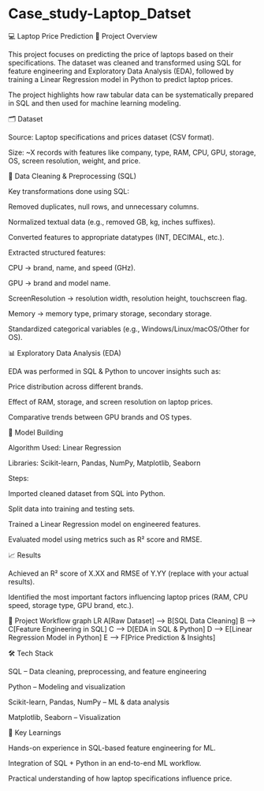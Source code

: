 # Case_study-Laptop_Datset

💻 Laptop Price Prediction
📌 Project Overview

This project focuses on predicting the price of laptops based on their specifications. The dataset was cleaned and transformed using SQL for feature engineering and Exploratory Data Analysis (EDA), followed by training a Linear Regression model in Python to predict laptop prices.

The project highlights how raw tabular data can be systematically prepared in SQL and then used for machine learning modeling.

🗂️ Dataset

Source: Laptop specifications and prices dataset (CSV format).

Size: ~X records with features like company, type, RAM, CPU, GPU, storage, OS, screen resolution, weight, and price.

🔧 Data Cleaning & Preprocessing (SQL)

Key transformations done using SQL:

Removed duplicates, null rows, and unnecessary columns.

Normalized textual data (e.g., removed GB, kg, inches suffixes).

Converted features to appropriate datatypes (INT, DECIMAL, etc.).

Extracted structured features:

CPU → brand, name, and speed (GHz).

GPU → brand and model name.

ScreenResolution → resolution width, resolution height, touchscreen flag.

Memory → memory type, primary storage, secondary storage.

Standardized categorical variables (e.g., Windows/Linux/macOS/Other for OS).

📊 Exploratory Data Analysis (EDA)

EDA was performed in SQL & Python to uncover insights such as:

Price distribution across different brands.

Effect of RAM, storage, and screen resolution on laptop prices.

Comparative trends between GPU brands and OS types.

🤖 Model Building

Algorithm Used: Linear Regression

Libraries: Scikit-learn, Pandas, NumPy, Matplotlib, Seaborn

Steps:

Imported cleaned dataset from SQL into Python.

Split data into training and testing sets.

Trained a Linear Regression model on engineered features.

Evaluated model using metrics such as R² score and RMSE.

📈 Results

Achieved an R² score of X.XX and RMSE of Y.YY (replace with your actual results).

Identified the most important factors influencing laptop prices (RAM, CPU speed, storage type, GPU brand, etc.).

🚀 Project Workflow
graph LR
A[Raw Dataset] --> B[SQL Data Cleaning]
B --> C[Feature Engineering in SQL]
C --> D[EDA in SQL & Python]
D --> E[Linear Regression Model in Python]
E --> F[Price Prediction & Insights]

🛠️ Tech Stack

SQL – Data cleaning, preprocessing, and feature engineering

Python – Modeling and visualization

Scikit-learn, Pandas, NumPy – ML & data analysis

Matplotlib, Seaborn – Visualization

📌 Key Learnings

Hands-on experience in SQL-based feature engineering for ML.

Integration of SQL + Python in an end-to-end ML workflow.

Practical understanding of how laptop specifications influence price.
